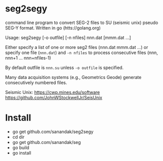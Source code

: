 # seg2segy

command line program to convert SEG-2 files to SU (seismic unix) pseudo SEG-Y format. Written in go (htts://golang.org)

Usage: seg2segy [-o outfile] [-n nfiles] nnn.dat [mmm.dat ...]

Either specify a list of one or more seg2 files (nnn.dat mmm.dat ...) or specify one file (`nnn.dat`) and `-n nfiles` to process consecutive files (nnn, nnn+1 ... nnn+nfiles-1)

By default outfile is `nnn.su` unless `-o outfile` is specified.

Many data acquisition systems (e.g., Geometrics Geode) generate consecutively numbered files.

Seismic Unix: https://cwp.mines.edu/software  
https://github.com/JohnWStockwellJr/SeisUnix  

# Install

  - go get github.com/sanandak/seg2segy
  - cd <seg2segy> dir
  - go get github.com/sanandak/seg
  - go build
  - go install